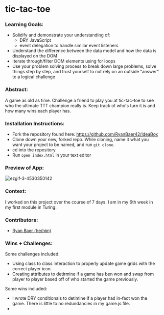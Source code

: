 # tic-tac-toe


### Learning Goals:
- Solidify and demonstrate your understanding of:
  - DRY JavaScript
  - event delegation to handle similar event listeners
- Understand the difference between the data model and how the data is displayed on the DOM
- Iterate through/filter DOM elements using for loops
- Use your problem solving process to break down large problems, solve things step by step, and trust yourself to not rely on an outside “answer” to a logical challenge


### Abstract:
A game as old as time. Challenge a friend to play you at tic-tac-toe to see who the ultimate TTT champion really is. Keep track of who's turn it is and how many wins each player has.


### Installation Instructions:
- Fork the repository found here: https://github.com/RyanBaer42/IdeaBox 
- Clone down your new, forked repo. While cloning, name it what you want your project to be named, and run `git clone`. 
- cd into the repository
- Run `open index.html` in your text editor

### Preview of App:

![ezgif-3-4530350142](https://user-images.githubusercontent.com/113728354/201991495-68ce0c93-4e46-416e-a15d-7dbb860b1b7e.gif)

### Context:
I worked on this project over the course of 7 days. I am in my 6th week in my first module in Turing.


### Contributors:
- [Ryan Baer (he/him)](https://www.linkedin.com/in/ryan-baer-33311114a/)


### Wins + Challenges:
Some challenges included: 
- Using class to class interaction to properly update game grids with the correct player icon. 
- Creating attributes to detirmine if a game has ben won and swap from player to player based off of who started the game previously. 

Some wins included:
- I wrote DRY conditionals to detimine if a player had in-fact won the game. There is little to no redundancies in my game.js file.
- 
